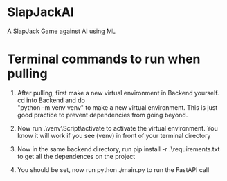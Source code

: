 # SlapJackAI
A SlapJack Game against AI using ML

# Terminal commands to run when pulling

1. After pulling, first make a new virtual environment in Backend yourself. cd into Backend and do \
"python -m venv venv" to make a new virtual environment. This is just good practice to prevent dependencies
from going beyond.


2. Now run .\venv\Script\activate to activate the virtual environment. You know it will work if you
see (venv) in front of your terminal directory


3. Now in the same backend directory, run pip install -r .\requirements.txt to get all the dependences on the project


4. You should be set, now run python ./main.py to run the FastAPI call
